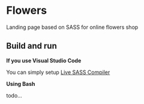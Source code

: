 # Flowers

Landing page based on SASS for online flowers shop 

## Build and run


**If you use Visual Studio Code**

You can simply 
setup [Live SASS Compiler](https://marketplace.visualstudio.com/items?itemName=glenn2223.live-sass)


**Using Bash**

todo...